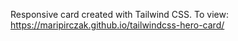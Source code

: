 Responsive card created with Tailwind CSS.
To view: https://maripirczak.github.io/tailwindcss-hero-card/
